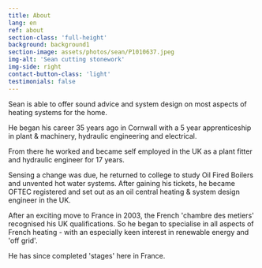 ```yaml
---
title: About
lang: en
ref: about
section-class: 'full-height'
background: background1
section-image: assets/photos/sean/P1010637.jpeg
img-alt: 'Sean cutting stonework'
img-side: right
contact-button-class: 'light'
testimonials: false
---
```

Sean is able to offer sound advice and system design on most aspects of heating systems for the home.

He began his career 35 years ago in Cornwall with a 5 year apprenticeship in plant &amp; machinery, hydraulic engineering and electrical.

From there he worked and became self employed in the UK as a plant fitter and hydraulic engineer for 17 years.

Sensing a change was due, he returned to college to study Oil Fired Boilers and unvented hot water systems. After gaining his tickets, he became OFTEC registered and set out as an oil central heating &amp; system design engineer in the UK.

After an exciting move to France in 2003, the French 'chambre des metiers' recognised his UK qualifications. So he began to specialise in all aspects of French heating - with an especially keen interest in renewable energy and 'off grid'.

He has since completed 'stages' here in France.